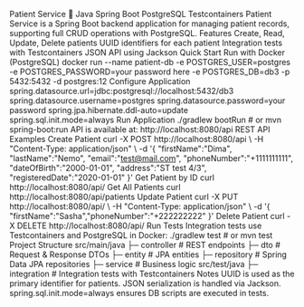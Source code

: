 Patient Service 🏥 Java Spring Boot PostgreSQL Testcontainers Patient Service is a Spring Boot backend application for managing patient records, supporting full CRUD operations with PostgreSQL. Features Create, Read, Update, Delete patients UUID identifiers for each patient Integration tests with Testcontainers JSON API using Jackson Quick Start Run with Docker (PostgreSQL) docker run --name patient-db -e POSTGRES_USER=postgres -e POSTGRES_PASSWORD=your password here -e POSTGRES_DB=db3 -p 5432:5432 -d postgres:12 Configure Application spring.datasource.url=jdbc:postgresql://localhost:5432/db3 spring.datasource.username=postgres spring.datasource.password=your password spring.jpa.hibernate.ddl-auto=update spring.sql.init.mode=always Run Application ./gradlew bootRun # or mvn spring-boot:run API is available at: http://localhost:8080/api REST API Examples Create Patient curl -X POST http://localhost:8080/api \ -H "Content-Type: application/json" \ -d '{ "firstName":"Dima", "lastName":"Nemo", "email":"test@mail.com", "phoneNumber":"+1111111111", "dateOfBirth":"2000-01-01", "address":"ST test 4/3", "registeredDate":"2020-01-01" }' Get Patient by ID curl http://localhost:8080/api/<UUID> Get All Patients curl http://localhost:8080/api/patients Update Patient curl -X PUT http://localhost:8080/api/<UUID> \ -H "Content-Type: application/json" \ -d '{ "firstName":"Sasha","phoneNumber":"+222222222" }' Delete Patient curl -X DELETE http://localhost:8080/api/<UUID> Run Tests Integration tests use Testcontainers and PostgreSQL in Docker: ./gradlew test # or mvn test Project Structure src/main/java ├─ controller # REST endpoints ├─ dto # Request & Response DTOs ├─ entity # JPA entities ├─ repository # Spring Data JPA repositories ├─ service # Business logic src/test/java ├─ integration # Integration tests with Testcontainers Notes UUID is used as the primary identifier for patients. JSON serialization is handled via Jackson. spring.sql.init.mode=always ensures DB scripts are executed in tests.
